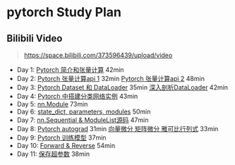 # pytorch Study Plan


## Bilibili Video

> https://space.bilibili.com/373596439/upload/video


- Day 1: [Pytorch 简介和张量计算](https://www.bilibili.com/video/BV1ov411M7xL/) 42min
- Day 2: [Pytorch 张量计算api 1](https://www.bilibili.com/video/BV1wQ4y1q7Bm/) 32min [Pytorch 张量计算api 2](https://www.bilibili.com/video/BV1Hq4y1R7dM/) 48min
- Day 3: [Pytorch Dataset 和 DataLoader](https://www.bilibili.com/video/BV1yP4y1L7cC/?spm_id_from=333.1387.upload.video_card.click) 35min [深入剖析DataLoader](https://www.bilibili.com/video/BV1kq4y1G75V/?spm_id_from=333.1387.upload.video_card.click) 42min
- Day 4: [Pytorch 中搭建分类网络实例](https://www.bilibili.com/video/BV1VF411a7oz/?spm_id_from=333.1387.upload.video_card.click) 43min
- Day 5: [nn.Module](https://www.bilibili.com/video/BV1ch411b7yP/?spm_id_from=333.1387.upload.video_card.click) 73min
- Day 6: [state_dict, parameters, modules](https://www.bilibili.com/video/BV12g411K7oq/?spm_id_from=333.1387.upload.video_card.click) 50min
- Day 7: [nn.Sequential & ModuleList源码](https://www.bilibili.com/video/BV1Cb4y187H1/?spm_id_from=333.1387.upload.video_card.click) 47min
- Day 8: [Pytorch autograd](https://www.bilibili.com/video/BV1vL411u7bL/?spm_id_from=333.1387.upload.video_card.click) 31min [向量微分 矩阵微分 雅可比行列式](https://www.bilibili.com/video/BV1Xr4y1r7wa/?spm_id_from=333.1387.upload.video_card.click) 33min
- Day 9: [Pytorch 训练模型](https://www.bilibili.com/video/BV1wL411g7rv/?spm_id_from=333.1387.upload.video_card.click) 37min
- Day 10: [Forward & Reverse](https://www.bilibili.com/video/BV1PF411h7Ew/?spm_id_from=333.1387.upload.video_card.click) 54min
- Day 11: [保存超参数](https://www.bilibili.com/video/BV1U341187TM/?spm_id_from=333.1387.upload.video_card.click) 38min